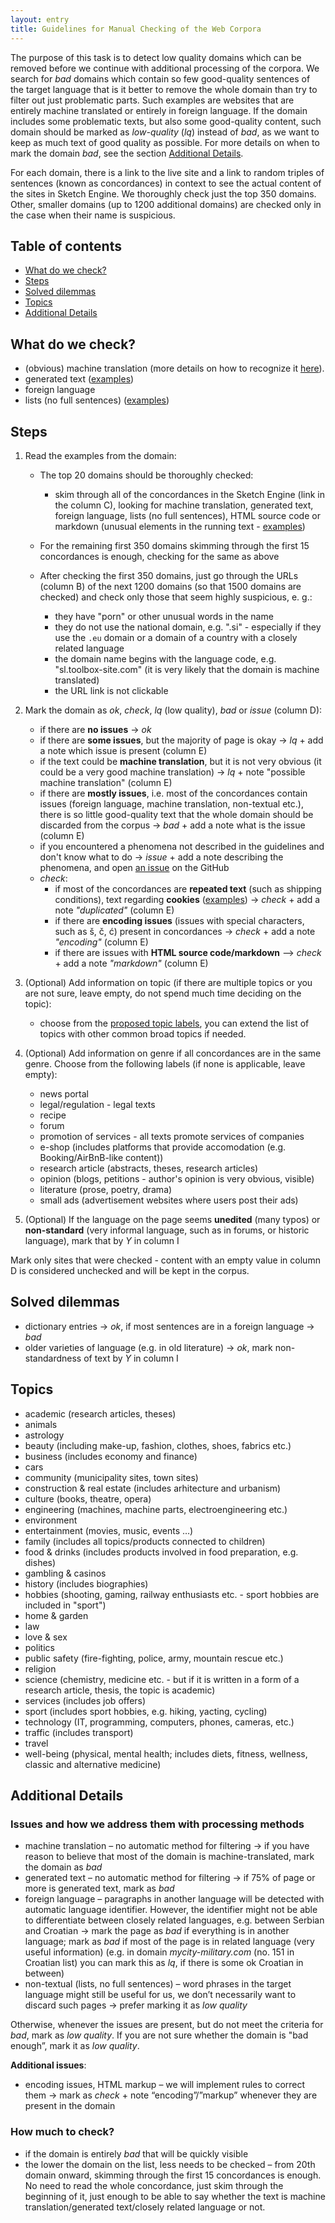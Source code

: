 ```yaml
---
layout: entry
title: Guidelines for Manual Checking of the Web Corpora
---
```


The purpose of this task is to detect low quality domains which can be removed before we continue with additional processing of the corpora. We search for *bad* domains which contain so few good-quality sentences of the target language that is it better to remove the whole domain than try to filter out just problematic parts. Such examples are websites that are entirely machine translated or entirely in foreign language. If the domain includes some problematic texts, but also some good-quality content, such domain should be marked as *low-quality* (*lq*) instead of *bad*, as we want to keep as much text of good quality as possible. For more details on when to mark the domain *bad*, see the section [Additional Details](#additional-details).

For each domain, there is a link to the live site and a link to random triples of sentences (known as concordances) in context to see the actual content of the sites in Sketch Engine. We thoroughly check just the top 350 domains. Other, smaller domains (up to 1200 additional domains) are checked only in the case when their name is suspicious.

## Table of contents
* [What do we check?](#what-do-we-check)
* [Steps](#steps)
* [Solved dilemmas](#solved-dilemmas)
* [Topics](#topics)
* [Additional Details](#additional-details)


## What do we check?
* (obvious) machine translation (more details on how to recognize it [here](_pages/machine_translation.md)).
* generated text ([examples](_pages/generated_text_examples.md))
* foreign language
* lists (no full sentences) ([examples](_pages/non-textual_examples.md))

## Steps

1. Read the examples from the domain:
	* The top 20 domains should be thoroughly checked:
		* skim through all of the concordances in the Sketch Engine (link in the column C), looking for machine translation, generated text, foreign language, lists (no full sentences), HTML source code or markdown (unusual elements in the running text - [examples](_pages/markdown_examples.md))

	* For the remaining first 350 domains skimming through the first 15 concordances is enough, checking for the same as above

	* After checking the first 350 domains, just go through the URLs (column B) of the next 1200 domains (so that 1500 domains are checked) and check only those that seem highly suspicious, e. g.:
		* they have "porn" or other unusual words in the name
		* they do not use the national domain, e.g. ".si" - especially if they use the `.eu` domain or a domain of a country with a closely related language
		* the domain name begins with the language code, e.g. "sl.toolbox-site.com" (it is very likely that the domain is machine translated)
		* the URL link is not clickable

2. Mark the domain as *ok*, *check*, *lq* (low quality), *bad* or *issue* (column D):
	* if there are **no issues** -> *ok*
	* if there are **some issues**, but the majority of page is okay -> *lq* + add a note which issue is present (column E)
	* if the text could be **machine translation**, but it is not very obvious (it could be a very good machine translation) -> *lq* + note "possible machine translation" (column E)
	* if there are **mostly issues**, i.e. most of the concordances contain issues (foreign language, machine translation, non-textual etc.), there is so little good-quality text that the whole domain should be discarded from the corpus -> *bad* + add a note what is the issue (column E)
	* if you encountered a phenomena not described in the guidelines and don't know what to do -> *issue* + add a note describing the phenomena, and open [an issue](https://github.com/macocu/Manual-Checking-Web-Corpora-Guidelines/issues) on the GitHub
	* *check*:
		* if most of the concordances are **repeated text** (such as shipping conditions), text regarding **cookies** ([examples](_pages/cookies_examples.md)) -> *check* + add a note *"duplicated"* (column E)
		* if there are **encoding issues** (issues with special characters, such as š, č, ć) present in concordances -> *check* + add a note *"encoding"* (column E)
		* if there are issues with **HTML source code/markdown** --> *check* + add a note *"markdown"* (column E)

3. (Optional) Add information on topic (if there are multiple topics or you are not sure, leave empty, do not spend much time deciding on the topic):
	* choose from the [proposed topic labels](#topics), you can extend the list of topics with other common broad topics if needed.

4. (Optional) Add information on genre if all concordances are in the same genre. Choose from the following labels (if none is applicable, leave empty):
	* news portal
	* legal/regulation - legal texts
	* recipe
	* forum
	* promotion of services - all texts promote services of companies
	* e-shop (includes platforms that provide accomodation (e.g. Booking/AirBnB-like content))
	* research article (abstracts, theses, research articles)
	* opinion (blogs, petitions - author's opinion is very obvious, visible)
	* literature (prose, poetry, drama)
	* small ads (advertisement websites where users post their ads)

5. (Optional) If the language on the page seems **unedited** (many typos) or **non-standard** (very informal language, such as in forums, or historic language), mark that by *Y* in column I

Mark only sites that were checked - content with an empty value in column D is considered unchecked and will be kept in the corpus.

## Solved dilemmas

* dictionary entries -> *ok*, if most sentences are in a foreign language -> *bad*
* older varieties of language (e.g. in old literature) -> *ok*, mark non-standardness of text by *Y* in column I


## Topics

* academic (research articles, theses)
* animals
* astrology
* beauty (including make-up, fashion, clothes, shoes, fabrics etc.)
* business (includes economy and finance)
* cars
* community (municipality sites, town sites)
* construction & real estate (includes arhitecture and urbanism)
* culture (books, theatre, opera)
* engineering (machines, machine parts, electroengineering etc.)
* environment
* entertainment (movies, music, events …)
* family (includes all topics/products connected to children)
* food & drinks (includes products involved in food preparation, e.g. dishes)
* gambling & casinos
* history (includes biographies)
* hobbies (shooting, gaming, railway enthusiasts etc. - sport hobbies are included in "sport")
* home & garden
* law
* love & sex
* politics
* public safety (fire-fighting, police, army, mountain rescue etc.)
* religion
* science (chemistry, medicine etc. - but if it is written in a form of a research article, thesis, the topic is academic)
* services (includes job offers)
* sport (includes sport hobbies, e.g. hiking, yacting, cycling)
* technology (IT, programming, computers, phones, cameras, etc.)
* traffic (includes transport)
* travel
* well-being (physical, mental health; includes diets, fitness, wellness, classic and alternative medicine)

## Additional Details

### Issues and how we address them with processing methods
* machine translation – no automatic method for filtering -> if you have reason to believe that most of the domain is machine-translated, mark the domain as *bad*
* generated text – no automatic method for filtering -> if 75% of page or more is generated text, mark as *bad*
* foreign language – paragraphs in another language will be detected with automatic language identifier. However, the identifier might not be able to differentiate between closely related languages, e.g. between Serbian and Croatian -> mark the page as *bad* if everything is in another language; mark as *bad* if most of the page is in related language (very useful information)
(e.g. in domain *mycity-military.com* (no. 151 in Croatian list) you can mark this as *lq*, if there is some ok Croatian in between)
* non-textual (lists, no full sentences) – word phrases in the target language might still be useful for us, we don’t necessarily want to discard such pages -> prefer marking it as *low quality*

Otherwise, whenever the issues are present, but do not meet the criteria for *bad*, mark as *low quality*. If you are not sure whether the domain is "bad enough”, mark it as *low quality*.

**Additional issues**:
* encoding issues, HTML markup – we will implement rules to correct them -> mark as *check* + note “encoding”/”markup” whenever they are present in the domain

### How much to check?
* if the domain is entirely *bad* that will be quickly visible
* the lower the domain on the list, less needs to be checked – from 20th domain onward, skimming through the first 15 concordances is enough. No need to read the whole concordance, just skim through the beginning of it, just enough to be able to say whether the text is machine translation/generated text/closely related language or not.
